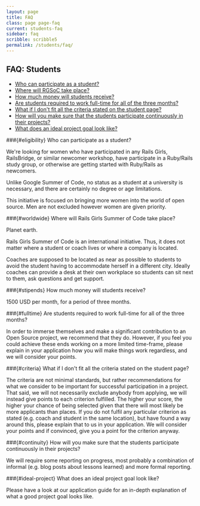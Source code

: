 ```yaml
---
layout: page
title: FAQ
class: page page-faq
current: students-faq
sidebar: faq
scribble: scribble5
permalink: /students/faq/
---
```


## FAQ: Students

* [Who can participate as a student?](#eligibility)
* [Where will RGSoC take place?](#worldwide)
* [How much money will students receive?](#stipends)
* [Are students required to work full-time for all of the three months?](#fulltime)
* [What if I don't fit all the criteria stated on the student page?](#criteria)
* [How will you make sure that the students participate continuously in their projects?](#continuity)
* [What does an ideal project goal look like?](#ideal-project)


###{#eligibility} Who can participate as a student?

We're looking for women who have participated in any Rails Girls, RailsBridge,
or similar newcomer workshop, have participate in a Ruby/Rails study group, or
otherwise are getting started with Ruby/Rails as newcomers.

Unlike Google Summer of Code, no status as a student at a university is
necessary, and there are certainly no degree or age limitations.

This initiative is focused on bringing more women into the world of open
source. Men are not excluded however women are given priority.


###{#worldwide} Where will Rails Girls Summer of Code take place?

Planet earth.

Rails Girls Summer of Code is an international initiative. Thus, it does not
matter where a student or coach lives or where a company is located.

Coaches are supposed to be located as near as possible to students to avoid the
student having to accommodate herself in a different city. Ideally coaches can
provide a desk at their own workplace so students can sit next to them, ask
questions and get support.


###{#stipends} How much money will students receive?

1500 USD per month, for a period of three months.


###{#fulltime} Are students required to work full-time for all of the three months?

In order to immerse themselves and make a significant contribution to an Open
Source project, we recommend that they do. However, if you feel you could
achieve these ends working on a more limited time-frame, please explain in your
application how you will make things work regardless, and we will consider your
points.

###{#criteria} What if I don't fit all the criteria stated on the student page?

The criteria are not minimal standards, but rather recommendations for what we
consider to be important for successful participation in a project. That said,
we will not necessarily exclude anybody from applying, we will instead give
points to each criterion fulfilled. The higher your score, the higher your
chance of being selected given that there will most likely be more applicants
than places. If you do not fulfil any particular criterion as stated (e.g.
coach and student in the same location), but have found a way around this,
please explain that to us in your application. We will consider your points and
if convinced, give you a point for the criterion anyway.

###{#continuity} How will you make sure that the students participate continuously in their projects?

We will require some reporting on progress, most probably a combination of
informal (e.g. blog posts about lessons learned) and more formal reporting.

###{#ideal-project} What does an ideal project goal look like?

Please have a look at our application guide for an in-depth explanation of what
a good project goal looks like.

